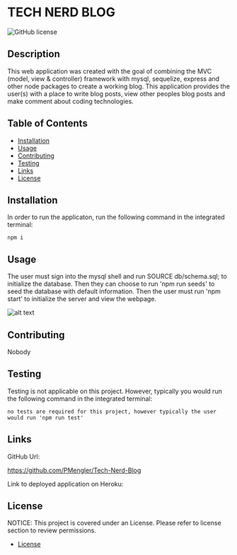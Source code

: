 # TECH NERD BLOG

![GitHub license](https://img.shields.io/badge/License-MIT-blue.svg)

## Description

This web application was created with the goal of combining the MVC (model, view & controller) framework with mysql, sequelize, express and other node packages to create a working blog. This application provides the user(s) with a place to write blog posts, view other peoples blog posts and make comment about coding technologies.

## Table of Contents

- [Installation](#installation)
- [Usage](#usage)
- [Contributing](#contributing)
- [Testing](#testing)
- [Links](#links)
- [License](#license)

## Installation

In order to run the applicaton, run the following command in the integrated terminal:

    npm i

## Usage

The user must sign into the mysql shell and run SOURCE db/schema.sql; to initialize the database. Then they can choose to run 'npm run seeds' to seed the database with default information. Then the user must run 'npm start' to initialize the server and view the webpage.

![alt text](img)

## Contributing

Nobody

## Testing

Testing is not applicable on this project. However, typically you would run the following command in the integrated terminal:

    no tests are required for this project, however typically the user would run 'npm run test'

## Links

GitHub Url:

https://github.com/PMengler/Tech-Nerd-Blog

Link to deployed application on Heroku:

## License

NOTICE:
This project is covered under an License. Please refer to license section to review permissions.

- [License](#license)
